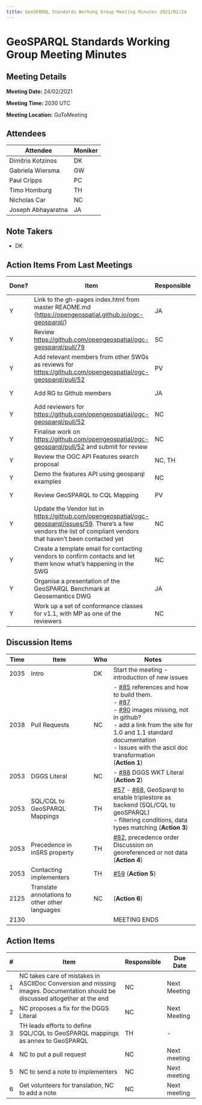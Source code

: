 ```yaml
---
title: GeoSPARQL Standards Working Group Meeting Minutes 2021/02/24
---
```

# GeoSPARQL Standards Working Group Meeting Minutes
## Meeting Details
**Meeting Date:** 24/02/2021

**Meeting Time:** 2030 UTC

**Meeting Location:** GoToMeeting  

## Attendees
Attendee | Moniker |
---- | ---- |
Dimitris Kotzinos | DK |
Gabriela Wiersma | GW |
Paul Cripps | PC |
Timo Homburg | TH |
Nicholas Car | NC |
Joseph Abhayaratna | JA |

## Note Takers
- DK

## Action Items From Last Meetings
Done? | Item | Responsible | Due Date |
---- | ---- | ---- | --- |
Y | Link to the gh-pages index.html from master README.md (https://opengeospatial.github.io/ogc-geosparql/) | JA | Next Meeting |
Y | Review https://github.com/opengeospatial/ogc-geosparql/pull/79 | SC | Next Meeting |
Y | Add relevant members from other SWGs as reviews for https://github.com/opengeospatial/ogc-geosparql/pull/52 | PV | Next Meeting |
Y | Add RG to Github members | JA | Next Meeting |
Y | Add reviewers for https://github.com/opengeospatial/ogc-geosparql/pull/52 | NC | Next Meeting |
Y | Finalise work on https://github.com/opengeospatial/ogc-geosparql/pull/52 and submit for review | NC | Next Meeting |
Y | Review the OGC API Features search proposal | NC, TH | Next Meeting |
Y | Demo the features API using geosparql examples | NC | Next Meeting |
Y | Review GeoSPARQL to CQL Mapping | PV | Next Meeting |
Y | Update the Vendor list in https://github.com/opengeospatial/ogc-geosparql/issues/59. There’s a few vendors the list of compliant vendors that haven’t been contacted yet | NC | Next Meeting |
Y | Create a template email for contacting vendors to confirm contacts and let them know what’s happening in the SWG | NC | Next Meeting |
Y | Organise a presentation of the GeoSPARQL Benchmark at Geosemantics DWG | JA | Next Meeting |
Y | Work up a set of conformance classes for v1.1, with MP as one of the reviewers | NC | Next Meeting |

## Discussion Items
Time | Item | Who | Notes |
---- | ---- | ---- | ---- |
2035 | Intro | DK | Start the meeting - introduction of new issues |
2038 | Pull Requests | NC | - [#85](https://github.com/opengeospatial/ogc-geosparql/issues/85) references and how to build them.<br/>- [#87](https://github.com/opengeospatial/ogc-geosparql/issues/87)<br/>- [#90](https://github.com/opengeospatial/ogc-geosparql/issues/90) images missing, not in github?<br/>- add a link from the site for 1.0 and 1.1 standard documentation<br/>- Issues with the ascii doc transformation<br/>(**Action 1**) |
2053 | DGGS Literal | NC | - [#88](https://github.com/opengeospatial/ogc-geosparql/issues/88) DGGS WKT Literal<br/>(**Action 2**) |
2053 | SQL/CQL to GeoSPARQL Mappings | TH | [#57](https://github.com/opengeospatial/ogc-geosparql/issues/57) - [#68](https://github.com/opengeospatial/ogc-geosparql/issues/68), GeoSparql to enable triplestore as backend (SQL/CQL to geoSPARQL)<br/> - filtering conditions, data types matching (**Action 3**) |
2053 | Precedence in inSRS property | TH | [#82](https://github.com/opengeospatial/ogc-geosparql/issues/82), precedence order Discussion on georeferenced or not data (**Action 4**) |
2053 | Contacting implementers | TH | [#59](https://github.com/opengeospatial/ogc-geosparql/issues/59)  (**Action 5**) |
2125 | Translate annotations to other other languages | NC | (**Action 6**) |
2130 | | | MEETING ENDS |

## Action Items
\# | Item | Responsible | Due Date |
---- | ---- | ---- | ---- |
1 | NC takes care of mistakes in ASCIIDoc Conversion and missing images. Documentation should be discussed altogether at the end | NC | Next Meeting |
2 | NC proposes a fix for the DGGS Literal | NC | Next Meeting |
3 | TH leads efforts to define SQL/CQL to GeoSPARQL mappings as annex to GeoSPARQL | TH | - |
4 | NC to put a pull request | NC | Next meeting |
5 | NC to send a note to implementers | NC | Next meeting |
6 | Get volunteers for translation, NC to add a note | NC | Next meeting |
